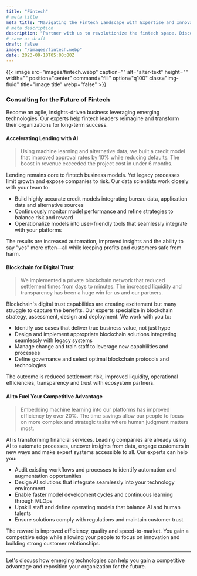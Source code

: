 ```yaml
---
title: "Fintech"
# meta title
meta_title: "Navigating the Fintech Landscape with Expertise and Innovation"
# meta description
description: "Partner with us to revolutionize the fintech space. Discover AI-driven strategies for lending, payment, and blockchain to redefine your fintech ventures."
# save as draft
draft: false
image: "/images/fintech.webp"
date: 2023-09-10T05:00:00Z
---
```

{{< image src="images/fintech.webp" caption="" alt="alter-text" height="" width="" position="center" command="fill" option="q100" class="img-fluid" title="image title"  webp="false" >}}
### Consulting for the Future of Fintech
Become an agile, insights-driven business leveraging emerging technologies. Our experts help fintech leaders reimagine and transform their organizations for long-term success.

#### Accelerating Lending with AI
> Using machine learning and alternative data, we built a credit model that improved approval rates by 10% while reducing defaults. The boost in revenue exceeded the project cost in under 6 months.

Lending remains core to fintech business models. Yet legacy processes limit growth and expose companies to risk. Our data scientists work closely with your team to:

- Build highly accurate credit models integrating bureau data, application data and alternative sources
- Continuously monitor model performance and refine strategies to balance risk and reward
- Operationalize models into user-friendly tools that seamlessly integrate with your platforms

The results are increased automation, improved insights and the ability to say "yes" more often—all while keeping profits and customers safe from harm.

#### Blockchain for Digital Trust

> We implemented a private blockchain network that reduced settlement times from days to minutes. The increased liquidity and transparency has been a huge win for us and our partners.

Blockchain's digital trust capabilities are creating excitement but many struggle to capture the benefits. Our experts specialize in blockchain strategy, assessment, design and deployment. We work with you to:

- Identify use cases that deliver true business value, not just hype
- Design and implement appropriate blockchain solutions integrating seamlessly with legacy systems
- Manage change and train staff to leverage new capabilities and processes
- Define governance and select optimal blockchain protocols and technologies

The outcome is reduced settlement risk, improved liquidity, operational efficiencies, transparency and trust with ecosystem partners.

#### AI to Fuel Your Competitive Advantage
> Embedding machine learning into our platforms has improved efficiency by over 20%. The time savings allow our people to focus on more complex and strategic tasks where human judgment matters most.

AI is transforming financial services. Leading companies are already using AI to automate processes, uncover insights from data, engage customers in new ways and make expert systems accessible to all. Our experts can help you:

- Audit existing workflows and processes to identify automation and augmentation opportunities
- Design AI solutions that integrate seamlessly into your technology environment
- Enable faster model development cycles and continuous learning through MLOps
- Upskill staff and define operating models that balance AI and human talents
- Ensure solutions comply with regulations and maintain customer trust

The reward is improved efficiency, quality and speed-to-market. You gain a competitive edge while allowing your people to focus on innovation and building strong customer relationships.

---

Let's discuss how emerging technologies can help you gain a competitive advantage and reposition your organization for the future.